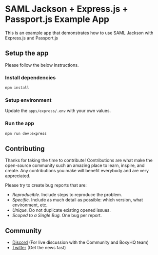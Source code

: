 # SAML Jackson + Express.js + Passport.js Example App

This is an example app that demonstrates how to use SAML Jackson with Express.js and Passport.js

## Setup the app

Please follow the below instructions.

### Install dependencies

```bash
npm install
```

### Setup environment

Update the `apps/express/.env` with your own values.

### Run the app

```bash
npm run dev:express
```

## Contributing

Thanks for taking the time to contribute! Contributions are what make the open-source community such an amazing place to learn, inspire, and create. Any contributions you make will benefit everybody and are very appreciated.

Please try to create bug reports that are:

- _Reproducible._ Include steps to reproduce the problem.
- _Specific._ Include as much detail as possible: which version, what environment, etc.
- _Unique._ Do not duplicate existing opened issues.
- _Scoped to a Single Bug._ One bug per report.

## Community

- [Discord](https://discord.gg/uyb7pYt4Pa) (For live discussion with the Community and BoxyHQ team)
- [Twitter](https://twitter.com/BoxyHQ) (Get the news fast)
